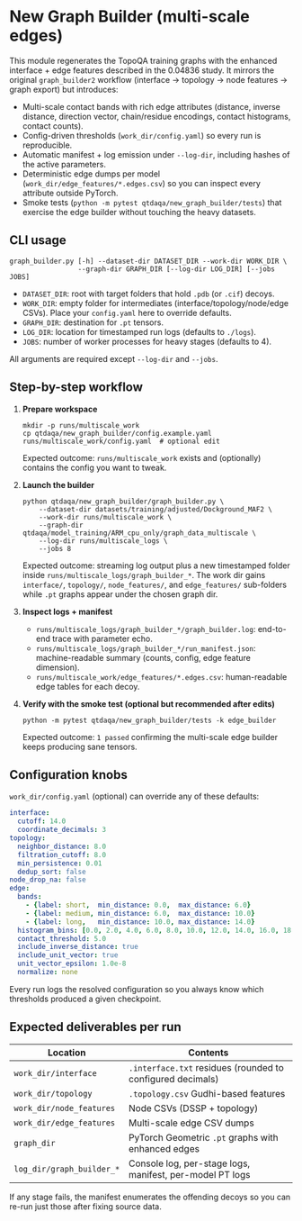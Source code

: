 # New Graph Builder (multi-scale edges)

This module regenerates the TopoQA training graphs with the enhanced interface + edge features described in the 0.04836 study.  It mirrors the original `graph_builder2` workflow (interface → topology → node features → graph export) but introduces:

* Multi-scale contact bands with rich edge attributes (distance, inverse distance, direction vector, chain/residue encodings, contact histograms, contact counts).
* Config-driven thresholds (`work_dir/config.yaml`) so every run is reproducible.
* Automatic manifest + log emission under `--log-dir`, including hashes of the active parameters.
* Deterministic edge dumps per model (`work_dir/edge_features/*.edges.csv`) so you can inspect every attribute outside PyTorch.
* Smoke tests (`python -m pytest qtdaqa/new_graph_builder/tests`) that exercise the edge builder without touching the heavy datasets.

## CLI usage

```
graph_builder.py [-h] --dataset-dir DATASET_DIR --work-dir WORK_DIR \
                 --graph-dir GRAPH_DIR [--log-dir LOG_DIR] [--jobs JOBS]
```

* `DATASET_DIR`: root with target folders that hold `.pdb` (or `.cif`) decoys.
* `WORK_DIR`: empty folder for intermediates (interface/topology/node/edge CSVs).  Place your `config.yaml` here to override defaults.
* `GRAPH_DIR`: destination for `.pt` tensors.
* `LOG_DIR`: location for timestamped run logs (defaults to `./logs`).
* `JOBS`: number of worker processes for heavy stages (defaults to 4).

All arguments are required except `--log-dir` and `--jobs`.

## Step-by-step workflow

1. **Prepare workspace**
   ```
   mkdir -p runs/multiscale_work
   cp qtdaqa/new_graph_builder/config.example.yaml runs/multiscale_work/config.yaml  # optional edit
   ```
   Expected outcome: `runs/multiscale_work` exists and (optionally) contains the config you want to tweak.

2. **Launch the builder**
   ```
   python qtdaqa/new_graph_builder/graph_builder.py \
       --dataset-dir datasets/training/adjusted/Dockground_MAF2 \
       --work-dir runs/multiscale_work \
       --graph-dir qtdaqa/model_training/ARM_cpu_only/graph_data_multiscale \
       --log-dir runs/multiscale_logs \
       --jobs 8
   ```
   Expected outcome: streaming log output plus a new timestamped folder inside `runs/multiscale_logs/graph_builder_*`.  The work dir gains `interface/`, `topology/`, `node_features/`, and `edge_features/` sub-folders while `.pt` graphs appear under the chosen graph dir.

3. **Inspect logs + manifest**
   * `runs/multiscale_logs/graph_builder_*/graph_builder.log`: end-to-end trace with parameter echo.
   * `runs/multiscale_logs/graph_builder_*/run_manifest.json`: machine-readable summary (counts, config, edge feature dimension).
   * `runs/multiscale_work/edge_features/*.edges.csv`: human-readable edge tables for each decoy.

4. **Verify with the smoke test (optional but recommended after edits)**
   ```
   python -m pytest qtdaqa/new_graph_builder/tests -k edge_builder
   ```
   Expected outcome: `1 passed` confirming the multi-scale edge builder keeps producing sane tensors.

## Configuration knobs

`work_dir/config.yaml` (optional) can override any of these defaults:

```yaml
interface:
  cutoff: 14.0
  coordinate_decimals: 3
topology:
  neighbor_distance: 8.0
  filtration_cutoff: 8.0
  min_persistence: 0.01
  dedup_sort: false
node_drop_na: false
edge:
  bands:
    - {label: short,  min_distance: 0.0,  max_distance: 6.0}
    - {label: medium, min_distance: 6.0,  max_distance: 10.0}
    - {label: long,   min_distance: 10.0, max_distance: 14.0}
  histogram_bins: [0.0, 2.0, 4.0, 6.0, 8.0, 10.0, 12.0, 14.0, 16.0, 18.0, 20.0]
  contact_threshold: 5.0
  include_inverse_distance: true
  include_unit_vector: true
  unit_vector_epsilon: 1.0e-8
  normalize: none
```

Every run logs the resolved configuration so you always know which thresholds produced a given checkpoint.

## Expected deliverables per run

| Location | Contents |
| --- | --- |
| `work_dir/interface` | `.interface.txt` residues (rounded to configured decimals) |
| `work_dir/topology` | `.topology.csv` Gudhi-based features |
| `work_dir/node_features` | Node CSVs (DSSP + topology) |
| `work_dir/edge_features` | Multi-scale edge CSV dumps |
| `graph_dir` | PyTorch Geometric `.pt` graphs with enhanced edges |
| `log_dir/graph_builder_*` | Console log, per-stage logs, manifest, per-model PT logs |

If any stage fails, the manifest enumerates the offending decoys so you can re-run just those after fixing source data.


